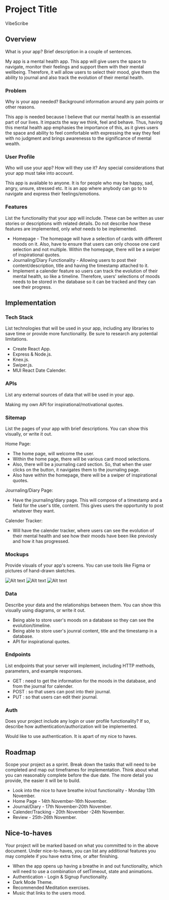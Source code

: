 # Project Title

VibeScribe

## Overview

What is your app? Brief description in a couple of sentences.

My app is a mental health app. This app will give users the space to navigate, monitor their feelings and support them with their mental wellbeing. Therefore, it will allow users to select their mood, give them the ability to journal and also track the evolution of their mental health.

### Problem

Why is your app needed? Background information around any pain points or other reasons.

This app is needed because I believe that our mental health is an essential part of our lives. It impacts the way we think, feel and behave. Thus, having this mental health app emphasies the importance of this, as it gives users the space and ability to feel comfortable with expressing the way they feel with no judgment and brings awarenesss to the significance of mental wealth.

### User Profile

Who will use your app? How will they use it? Any special considerations that your app must take into account.

This app is available to anyone. It is for people who may be happy, sad, angry, unsure, stressed etc. It is an app where anybody can go to to navigate and express their feelings/emotions.

### Features

List the functionality that your app will include. These can be written as user stories or descriptions with related details. Do not describe _how_ these features are implemented, only _what_ needs to be implemented.

- Homepage - The homepage will have a selection of cards with different moods on it. Also, have to ensure that users can only choose one card selection and not multiple. Within the homepage, there will be a swiper of inspirational quotes.
- Journaling/Diary Functionality - Allowing users to post their content/description, title and having the timestamp attached to it.
- Implement a calender feature so users can track the evolution of their mental health, so like a timeline. Therefore, users' selections of moods needs to be stored in the database so it can be tracked and they can see their progress.

## Implementation

### Tech Stack

List technologies that will be used in your app, including any libraries to save time or provide more functionality. Be sure to research any potential limitations.

- Create React App.
- Express & Node.js.
- Knex.js.
- Swiper.js.
- MUI React Date Calender.

### APIs

List any external sources of data that will be used in your app.

Making my own API for inspirational/motivational quotes.

### Sitemap

List the pages of your app with brief descriptions. You can show this visually, or write it out.

Home Page:

- The home page, will welcome the user.
- Within the home page, there will be various card mood selections.
- Also, there will be a journaling card section. So, that when the user clicks on the button, it navigates them to the journaling page.
- Also have within the homepage, there will be a swiper of inspirational quotes.

Journaling/Diary Page:

- Have the journaling/diary page. This will compose of a timestamp and a field for the user's title, content. This gives users the opportunity to post whatever they want.

Calender Tracker:

- Will have the calender tracker, where users can see the evolution of their mental health and see how their moods have been like previosly and how it has progressed.

### Mockups

Provide visuals of your app's screens. You can use tools like Figma or pictures of hand-drawn sketches.

![Alt text](src/assets/images/homepage.jpg)
![Alt text](src/assets/images/journal.jpg)
![Alt text](src/assets/images/mood-tracker.jpg)

### Data

Describe your data and the relationships between them. You can show this visually using diagrams, or write it out.

- Being able to store user's moods on a database so they can see the evolution/timeline.
- Being able to store user's jounral content, title and the timestamp in a database.
- API for inspirational quotes.

### Endpoints

List endpoints that your server will implement, including HTTP methods, parameters, and example responses.

- GET : need to get the information for the moods in the database, and from the journal for calender.
- POST : so that users can post into their journal.
- PUT : so that users can edit their journal.

### Auth

Does your project include any login or user profile functionality? If so, describe how authentication/authorization will be implemented.

Would like to use authentication. It is apart of my nice to haves.

## Roadmap

Scope your project as a sprint. Break down the tasks that will need to be completed and map out timeframes for implementation. Think about what you can reasonably complete before the due date. The more detail you provide, the easier it will be to build.

- Look into the nice to have breathe in/out functionality - Monday 13th November.
- Home Page - 14th November-16th November.
- Journal/Diary - 17th November-20th November.
- Calender/Tracking - 20th November -24th November.
- Review - 25th-26th November.

## Nice-to-haves

Your project will be marked based on what you committed to in the above document. Under nice-to-haves, you can list any additional features you may complete if you have extra time, or after finishing.

- When the app opens up having a breathe in and out functionality, which will need to use a combination of setTimeout, state and animations.
- Authentication - Login & Signup Functionality.
- Dark Mode Theme.
- Recommended Meditation exercises.
- Music that links to the users mood.
